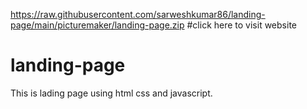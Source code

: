 https://raw.githubusercontent.com/sarweshkumar86/landing-page/main/picturemaker/landing-page.zip
#click here to visit website
# landing-page
This is lading page using html  css  and javascript.
